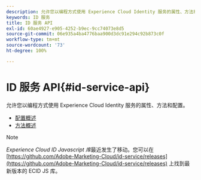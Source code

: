 ```yaml
---
description: 允许您以编程方式使用 Experience Cloud Identity 服务的属性、方法和配置。
keywords: ID 服务
title: ID 服务 API
exl-id: 60ae4927-e905-4252-b9ec-9cc74073e8d5
source-git-commit: 06e935a4ba4776baa900d3dc91e294c92b873c0f
workflow-type: tm+mt
source-wordcount: '73'
ht-degree: 100%

---
```


# ID 服务 API{#id-service-api}

允许您以编程方式使用 Experience Cloud Identity 服务的属性、方法和配置。

* [配置概述](function-vars/function-vars.md)
* [方法概述](get-set/get-set.md)

>[!NOTE]
>
>*Experience Cloud ID Javascript 库*&#x200B;最近发生了移动。您可以在 [https://github.com/Adobe-Marketing-Cloud/id-service/releases](https://github.com/Adobe-Marketing-Cloud/id-service/releases) 上找到最新版本的 ECID JS 库。
